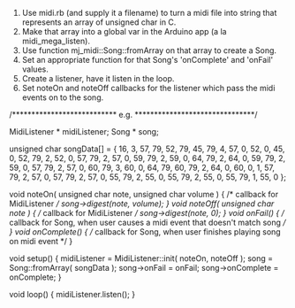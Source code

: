 1. Use midi.rb (and supply it a filename) to turn a midi file into string that represents an array of unsigned char in C.
2. Make that array into a global var in the Arduino app (a la midi_mega_listen).
3. Use function mj_midi::Song::fromArray on that array to create a Song.
4. Set an appropriate function for that Song's 'onComplete' and 'onFail' values.
5. Create a listener, have it listen in the loop.
6. Set noteOn and noteOff callbacks for the listener which pass the midi events on to the song.


/*************************** e.g. *******************************/

MidiListener * midiListener;
Song * song;

unsigned char songData[] = { 16, 3, 57, 79, 52, 79, 45, 79, 4, 57, 0, 52, 0, 45, 0, 52, 79, 2, 52, 0, 57, 79, 2, 57, 0, 59, 79, 2, 59, 0, 64, 79, 2, 64, 0, 59, 79, 2, 59, 0, 57, 79, 2, 57, 0, 60, 79, 3, 60, 0, 64, 79, 60, 79, 2, 64, 0, 60, 0, 1, 57, 79, 2, 57, 0, 57, 79, 2, 57, 0, 55, 79, 2, 55, 0, 55, 79, 2, 55, 0, 55, 79, 1, 55, 0 };

void noteOn( unsigned char note, unsigned char volume ) { /* callback for MidiListener */ song->digest(note, volume); }
void noteOff( unsigned char note ) { /* callback for MidiListener */ song->digest(note, 0); }
void onFail() { /* callback for Song, when user causes a midi event that doesn't match song */ }
void onComplete() { /* callback for Song, when user finishes playing song on midi event */ }

void setup()
{
	midiListener = MidiListener::init( noteOn, noteOff );
	song = Song::fromArray( songData );
	song->onFail = onFail;
	song->onComplete = onComplete;
}

void loop()
{
	midiListener.listen();
}